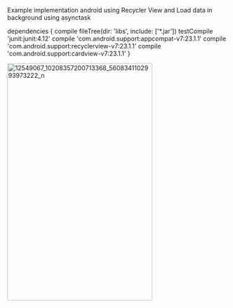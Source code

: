 Example implementation android using Recycler View and Load data in background using asynctask

dependencies {
    compile fileTree(dir: 'libs', include: ['*.jar'])
    testCompile 'junit:junit:4.12'
    compile 'com.android.support:appcompat-v7:23.1.1'
    compile 'com.android.support:recyclerview-v7:23.1.1'
    compile 'com.android.support:cardview-v7:23.1.1'
}

<a data-flickr-embed="true"  href="https://www.flickr.com/photos/95322148@N05/25840024452/in/dateposted-public/" title="12549067_10208357200713368_5608341102993973222_n"><img src="https://farm2.staticflickr.com/1678/25840024452_11e7885756_z.jpg" width="330" height="541" alt="12549067_10208357200713368_5608341102993973222_n"></a><script async src="//embedr.flickr.com/assets/client-code.js" charset="utf-8"></script>
